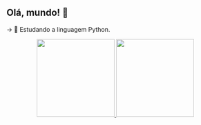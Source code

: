 ## Olá, mundo! 👋

-> 📖 Estudando a linguagem Python.

<div align="center">
  <a href="https://github.com/JoseKSG">
  <img height="180em" src="https://github-readme-stats.vercel.app/api?username=JoseKSG&show_icons=true&theme=dark&include_all_commits=true&count_private=true"/>
  <img height="180em" src="https://github-readme-stats.vercel.app/api/top-langs/?username=JoseKSG&layout=compact&langs_count=7&theme=dark"/>
</div>

